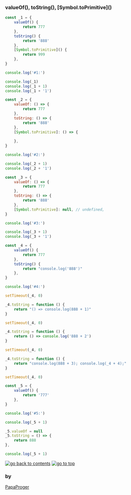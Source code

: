 ### <a id="0">valueOf(), toString(), \[Symbol.toPrimitive\]()</a>

```javascript
const _1 = {
    valueOf() {
        return 777
    },
    toString() {
        return '888'
    },
    [Symbol.toPrimitive]() {
        return 999
    },
}

console.log('#1:')

console.log(_1)
console.log(_1 + 1)
console.log(_1 + '1')
```

```javascript
const _2 = {
    valueOf: () => {
        return 777
    },
    toString: () => {
        return '888'
    },
    [Symbol.toPrimitive]: () => {
        
    },
}

console.log('#2:')

console.log(_2 + 1)
console.log(_2 + '1')
```

```javascript
const _3 = {
    valueOf: () => {
        return 777
    },
    toString: () => {
        return '888'
    },
    [Symbol.toPrimitive]: null, // undefined,
}

console.log('#3:')

console.log(_3 + 1)
console.log(_3 + '1')
```

```javascript
const _4 = {
    valueOf() {
        return 777
    },
    toString() {
        return "console.log('888')"
    },
}

console.log('#4:')

setTimeout(_4, 0)

_4.toString = function () {
    return "() => console.log(888 + 1)"
}

setTimeout(_4, 0)

_4.toString = function () {
    return () => console.log('888 + 2')
}

setTimeout(_4, 0)

_4.toString = function () {
    return "console.log(888 + 3); console.log(_4 + 4);"
}

setTimeout(_4, 0)
```

```javascript
const _5 = {
    valueOf() {
        return '777'
    },
}

console.log('#5:')

console.log(_5 + 1)

_5.valueOf = null
_5.toString = () => {
    return 888
},

console.log(_5 + 1)
```

<a href="https://github.com/papaproger/fun-js-sketches"><img src="https://img.shields.io/badge/&#9664;%20go%20back%20to%20contents-242424?style=for-the-badge" alt="go back to contents" /></a>
<a href="#0"><img src="https://img.shields.io/badge/go%20to%20top%20&#9650;-242424?style=for-the-badge" alt="go to top" /></a>

### by

[PapaProger](https://github.com/papaproger)
